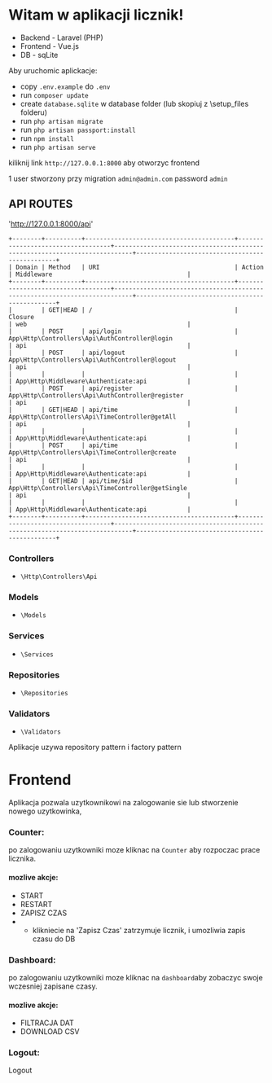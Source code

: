 # Witam w aplikacji licznik!


* Backend - Laravel (PHP)
* Frontend - Vue.js
* DB - sqLite

Aby uruchomic aplickacje:
* copy `.env.example` do `.env`
* run `composer update`
* create `database.sqlite` w database folder (lub skopiuj z \setup_files folderu)
* run `php artisan migrate`
* run `php artisan passport:install`
* run `npm install`
* run `php artisan serve`

kiliknij link `http://127.0.0.1:8000` aby otworzyc frontend 

1 user stworzony przy migration `admin@admin.com` password `admin`

## API ROUTES
'http://127.0.0.1:8000/api'
```
+--------+----------+-----------------------------------------+-----------------------------------+---------------------------------------------------------------------------+------------------------------------------------+
| Domain | Method   | URI                                     | Action                                                                    | Middleware                                     |
+--------+----------+-----------------------------------------+-----------------------------------+---------------------------------------------------------------------------+------------------------------------------------+
|        | GET|HEAD | /                                       | Closure                                                                   | web                                            |
|        | POST     | api/login                               | App\Http\Controllers\Api\AuthController@login                             | api                                            |
|        | POST     | api/logout                              | App\Http\Controllers\Api\AuthController@logout                            | api                                            |
|        |          |                                         |                                                                           | App\Http\Middleware\Authenticate:api           |
|        | POST     | api/register                            | App\Http\Controllers\Api\AuthController@register                          | api                                            |
|        | GET|HEAD | api/time                                | App\Http\Controllers\Api\TimeController@getAll                            | api                                            |
|        |          |                                         |                                                                           | App\Http\Middleware\Authenticate:api           |
|        | POST     | api/time                                | App\Http\Controllers\Api\TimeController@create                            | api                                            |
|        |          |                                         |                                                                           | App\Http\Middleware\Authenticate:api           |
|        | GET|HEAD | api/time/$id                            | App\Http\Controllers\Api\TimeController@getSingle                         | api                                            |
|        |          |                                         |                                                                           | App\Http\Middleware\Authenticate:api           |
+--------+----------+-----------------------------------------+-----------------------------------+---------------------------------------------------------------------------+------------------------------------------------+
```
### Controllers 
* `\Http\Controllers\Api`
### Models
* `\Models`
### Services
* `\Services`
### Repositories
* `\Repositories`
### Validators
* `\Validators`

Aplikacje uzywa repository pattern i factory pattern


# Frontend 

Aplikacja pozwala uzytkownikowi na zalogowanie sie lub stworzenie nowego uzytkowinka, 

### Counter:
po zalogowaniu uzytkowniki moze kliknac na `Counter` aby rozpoczac prace licznika.

#### mozlive akcje:

* START
* RESTART
* ZAPISZ CZAS
* * klikniecie na  'Zapisz Czas' zatrzymuje licznik, i umozliwia zapis czasu do DB

### Dashboard:
po zalogowaniu uzytkowniki moze kliknac na `dashboard`aby zobaczyc swoje wczesniej zapisane czasy.

#### mozlive akcje:

* FILTRACJA DAT
* DOWNLOAD CSV

### Logout:
Logout 
